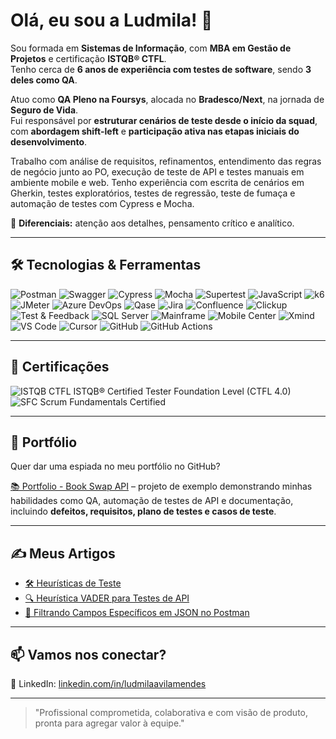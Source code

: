 # Olá, eu sou a Ludmila! 👋

Sou formada em **Sistemas de Informação**, com **MBA em Gestão de Projetos** e certificação **ISTQB® CTFL**.  
Tenho cerca de **6 anos de experiência com testes de software**, sendo **3 deles como QA**.

Atuo como **QA Pleno na Foursys**, alocada no **Bradesco/Next**, na jornada de **Seguro de Vida**.  
Fui responsável por **estruturar cenários de teste desde o início da squad**, com **abordagem shift-left** e **participação ativa nas etapas iniciais do desenvolvimento**.

Trabalho com análise de requisitos, refinamentos, entendimento das regras de negócio junto ao PO, execução de teste de API e testes manuais em ambiente mobile e web.
Tenho experiência com escrita de cenários em Gherkin, testes exploratórios, testes de regressão, teste de fumaça e automação de testes com Cypress e Mocha.

🔹 **Diferenciais:** atenção aos detalhes, pensamento crítico e analítico.

---

## 🛠️ Tecnologias & Ferramentas

![Postman](https://img.shields.io/badge/Postman-FF6C37?style=for-the-badge&logo=postman&logoColor=white) 
![Swagger](https://img.shields.io/badge/Swagger-85EA2D?style=for-the-badge&logo=swagger&logoColor=white) 
![Cypress](https://img.shields.io/badge/Cypress-17202C?style=for-the-badge&logo=cypress&logoColor=white) 
![Mocha](https://img.shields.io/badge/Mocha-8D6748?style=for-the-badge&logo=mocha&logoColor=white) 
![Supertest](https://img.shields.io/badge/Supertest-FF0000?style=for-the-badge&logo=supertest&logoColor=white) 
![JavaScript](https://img.shields.io/badge/JavaScript-F7DF1E?style=for-the-badge&logo=javascript&logoColor=black)
![k6](https://img.shields.io/badge/k6-FF5C5C?style=for-the-badge&logo=k6&logoColor=white) 
![JMeter](https://img.shields.io/badge/JMeter-D22128?style=for-the-badge&logo=apachejmeter&logoColor=white) 
![Azure DevOps](https://img.shields.io/badge/Azure_DevOps-0078D7?style=for-the-badge&logo=azuredevops&logoColor=white) 
![Qase](https://img.shields.io/badge/Qase-FF3E00?style=for-the-badge&logo=qase&logoColor=white) 
![Jira](https://img.shields.io/badge/Jira-0052CC?style=for-the-badge&logo=jira&logoColor=white) 
![Confluence](https://img.shields.io/badge/Confluence-172B4D?style=for-the-badge&logo=confluence&logoColor=white) 
![Clickup](https://img.shields.io/badge/Clickup-7B68EE?style=for-the-badge&logo=clickup&logoColor=white) 
![Test & Feedback](https://img.shields.io/badge/Test%20%26%20Feedback-0078D7?style=for-the-badge&logo=microsoft&logoColor=white) 
![SQL Server](https://img.shields.io/badge/SQL_Server-CC2927?style=for-the-badge&logo=microsoftsqlserver&logoColor=white) 
![Mainframe](https://img.shields.io/badge/Mainframe-2E3B4E?style=for-the-badge&logo=ibm&logoColor=white)
![Mobile Center](https://img.shields.io/badge/Mobile_Center-0078D7?style=for-the-badge&logo=microsoft&logoColor=white) 
![Xmind](https://img.shields.io/badge/Xmind-F44336?style=for-the-badge&logo=xmind&logoColor=white) 
![VS Code](https://img.shields.io/badge/VS_Code-007ACC?style=for-the-badge&logo=visual-studio-code&logoColor=white) 
![Cursor](https://img.shields.io/badge/Cursor-000000?style=for-the-badge&logo=cursor&logoColor=white) 
![GitHub](https://img.shields.io/badge/GitHub-181717?style=for-the-badge&logo=github&logoColor=white)
![GitHub Actions](https://img.shields.io/badge/GitHub_Actions-2088FF?style=for-the-badge&logo=githubactions&logoColor=white)

---

## 📜 Certificações

![ISTQB CTFL](https://img.shields.io/badge/ISTQB_CTFL-0099FF?style=for-the-badge) ISTQB® Certified Tester Foundation Level (CTFL 4.0)  
![SFC](https://img.shields.io/badge/SFC-6BA539?style=for-the-badge) Scrum Fundamentals Certified

---

## 📂 Portfólio

Quer dar uma espiada no meu portfólio no GitHub?

[📚 Portfolio - Book Swap API](https://github.com/ludmilavila/portfolio-book-swap-api) – projeto de exemplo demonstrando minhas habilidades como QA, automação de testes de API e documentação, incluindo **defeitos, requisitos, plano de testes e casos de teste**.

---

## ✍️ Meus Artigos

- [🛠️ Heurísticas de Teste](https://github.com/ludmilavila/ludmilavila/wiki/Heuristicas-de-Teste)  
- [🔍 Heurística VADER para Testes de API](https://github.com/ludmilavila/ludmilavila/wiki/Heuristica-VADER-para-Testes-de-API)
- [📑 Filtrando Campos Específicos em JSON no Postman](https://github.com/ludmilavila/ludmilavila/wiki/Filtrando-Campos-Especificos-JSON)

---

## 📫 Vamos nos conectar?

🔗 LinkedIn: [linkedin.com/in/ludmilaavilamendes](https://www.linkedin.com/in/ludmilaavilamendes)  

---

> "Profissional comprometida, colaborativa e com visão de produto, pronta para agregar valor à equipe."
